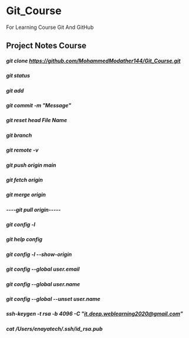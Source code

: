 # Git_Course
For Learning Course Git And GitHub 

## Project Notes Course
##### git clone https://github.com/MohammedModather144/Git_Course.git
##### git status
##### git add
##### git commit -m "Message"
##### git reset head File Name
##### git branch
##### git remote -v
##### git push origin main
##### git fetch origin 
##### git merge origin 
##### ----git pull origin-----
##### git config -l
##### git help config
##### git config -l --show-origin
##### git config --global user.email
##### git config --global user.name
##### git config --global --unset user.name 
##### ssh-keygen -t rsa -b 4096 -C "it.deep.weblearning2020@gmail.com"
##### cat /Users/enayatech/.ssh/id_rsa.pub
